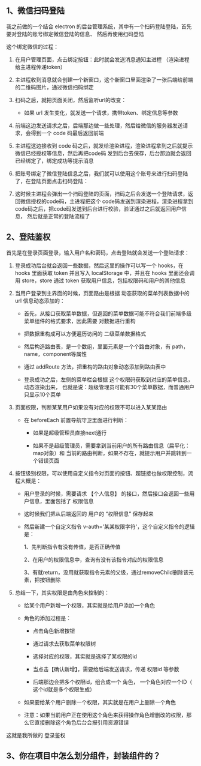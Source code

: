 ## 1、微信扫码登陆

我之前做的一个结合 electron 的后台管理系统，其中有一个扫码登陆登陆，首先要对登陆的账号绑定微信登陆的信息、
然后再使用扫码登陆

这个绑定微信的过程：

1. 在用户管理页面，点击绑定按钮：此时就会发送消息通知主进程 （渲染进程 给主进程传递token）

2. 主进程收到消息就会创建一个新窗口，这个新窗口里面渲染了一张后端给前端的二维码图片，通过微信扫码绑定

3. 扫码之后，就把页面关闭，然后监听url的改变：

    - 如果 url 发生变化，就发送一个请求，携带token、绑定信息等参数

4. 前端这边发送请求之后，后端那边做一些处理，然后给微信的服务器发送请求，会得到一个 code 码最后返回前端

5. 主进程这边接收到 code 码之后，就发给渲染进程，渲染进程拿到之后就提示微信已经授权等信息，然后再把code码
发到后台去保存，后台那边就会返回已经绑定了，绑定成功等提示消息

6. 把账号绑定了微信登陆信息之后，我们就可以使用这个账号来进行扫码登陆了，在登陆页面点击扫码登陆：

7. 这时候主进程会弹出一个扫码登陆的页面，扫码之后会发送一个登陆请求，返回微信授权的code码，主进程把这个
code码发送到渲染进程，渲染进程拿到code码之后，把code码发送到后台进行校验，验证通过之后就返回用户信息，
然后就是正常的登陆流程了


## 2、登陆鉴权

首先是在登录页面登录，输入用户名和密码，点击登陆就会发送一个登陆请求：

1. 登录成功后台就会返回一些数据，然后这里的操作可以写一个 hooks，在 hooks 里面获取 token 并且写入 
localStorage 中，并且在 hooks 里面还会调用 store，store 通过 token 获取用户信息，包括权限码和用户的其他信息


2. 当用户登录到主界面的时候，页面路由是根据 动态获取的菜单列表数据中的 url 信息动态添加的：

    - 首先，从接口获取菜单数据，但返回的菜单数据可能不符合我们前端多级菜单组件的格式要求，因此需要
    对数据进行重构

    - 把数据重构成可以方便遍历访问的 二级菜单数据格式

    - 然后构造路由表，是一个数组，里面元素是一个个路由对象，有 path，name，component等属性

    - 通过 addRoute 方法，把重构的路由对象动态添加到路由表中

    - 登录成功之后，左侧的菜单栏会根据 这个权限码获取到对应的菜单信息，动态渲染出来，
        也就是说：超级管理员可能有30个菜单数据，而普通用户只显示10个菜单


3. 页面权限，判断某某用户如果没有对应的权限不可以进入某某路由

    - 在 beforeEach 前置导航守卫里面进行判断：

        - 如果是超级管理员直接next通行

        - 如果不是超级管理员，需要拿到当前用户的所有路由信息（扁平化：map对象）和
            当前的路由判断，如果不存在，就提示用户并跳转到一个错误页面

4. 按钮级别权限，可以使用自定义指令对页面的按钮、超链接也做权限控制，流程大概是：

    - 用户登录的时候，需要请求 【个人信息】 的接口，然后接口会返回一些用户信息，里面包括了 权限信息

    - 这时候我们把从后端返回的 用户的 “权限信息” 保存起来

    - 然后新建一个自定义指令 v-auth='某某权限字符'，这个自定义指令的逻辑是：

        1、先判断指令有没有传值，是否正确传值

        2、在用户的权限信息中，查询有没有该指令对应的权限信息

        3、有就return，没用就获取指令元素的父级，通过removeChild删除该元素，把按钮删除


5. 总结一下，其实权限是由角色来控制的：

    - 给某个用户新增一个权限，其实就是给用户添加一个角色

    - 角色的添加过程是：

        - 点击角色新增按钮

        - 通过请求去获取菜单权限树

        - 选择对应的权限，其实就是选择了某权限的id

        - 当点击【确认新增】，需要给后端发送请求，传递 权限id 等参数

        - 后端那边会把多个权限id，组合成一个 角色， 一个角色对应一个ID（ 这个id就是多个权限生成）

    - 如果要给某个用户删除一个权限，其实就是在用户上删除一个角色

    - 注意：如果当前用户正在使用这个角色来获得操作角色增删改的权限，那么它直接删除这个角色后台会报引用资源错误


这就是我所做的 登录鉴权


## 3、你在项目中怎么划分组件，封装组件的？

